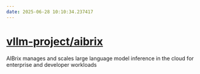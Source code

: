 ```yaml
---
date: 2025-06-28 10:10:34.237417
---
```


# [vllm-project/aibrix](https://github.com/vllm-project/aibrix)

AIBrix manages and scales large language model inference in the cloud for enterprise and developer workloads